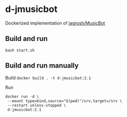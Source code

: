 # d-jmusicbot
Dockerized implementation of [jagrosh/MusicBot](https://github.com/jagrosh/MusicBot)

## Build and run
``` bash start.sh ```

## Build and run manually
Build
``` docker build . -t d-jmusicbot:2.1 ```

Run
```
docker run -d \
 --mount type=bind,source="$(pwd)"/srv,target=/srv \
 --restart unless-stopped \
 d-jmusicbot:2.1
```
